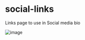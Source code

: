 # social-links

Links page to use in Social media bio

![image](https://user-images.githubusercontent.com/68057995/223019059-61f31bfe-37c2-4eac-9819-e9ef46a915a6.png)
